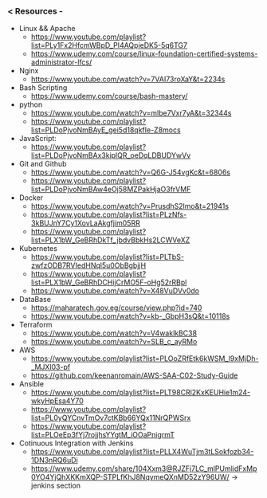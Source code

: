 ### < Resources - 
- Linux && Apache 
    - https://www.youtube.com/playlist?list=PLy1Fx2HfcmWBpD_PI4AQpjeDK5-5q6TG7
    - https://www.udemy.com/course/linux-foundation-certified-systems-administrator-lfcs/
- Nginx 
    - https://www.youtube.com/watch?v=7VAI73roXaY&t=2234s
- Bash Scripting 
    - https://www.udemy.com/course/bash-mastery/
- python 
    - https://www.youtube.com/watch?v=mlbe7Vxr7yA&t=32344s
    - https://www.youtube.com/playlist?list=PLDoPjvoNmBAyE_gei5d18qkfIe-Z8mocs
- JavaScript: 
    - https://www.youtube.com/playlist?list=PLDoPjvoNmBAx3kiplQR_oeDqLDBUDYwVv
- Git and Github 
    - https://www.youtube.com/watch?v=Q6G-J54vgKc&t=6806s
    - https://www.youtube.com/playlist?list=PLDoPjvoNmBAw4eOj58MZPakHjaO3frVMF
- Docker 
    - https://www.youtube.com/watch?v=PrusdhS2lmo&t=21941s
    - https://www.youtube.com/playlist?list=PLzNfs-3kBUJnY7Cy1XovLaAkgfjim05RR
    - https://www.youtube.com/playlist?list=PLX1bW_GeBRhDkTf_jbdvBbkHs2LCWVeXZ
- Kubernetes 
    - https://www.youtube.com/playlist?list=PLTbS-zwfzODB7RVIedHNql5u0ObBgbjjH
    - https://www.youtube.com/playlist?list=PLX1bW_GeBRhDCHijCrMO5F-oHg52rRBpl
    - https://www.youtube.com/watch?v=X48VuDVv0do
- DataBase 
    - https://maharatech.gov.eg/course/view.php?id=740
    - https://www.youtube.com/watch?v=kb-_GbpH3sQ&t=10118s
- Terraform 
    - https://www.youtube.com/watch?v=V4waklkBC38
    - https://www.youtube.com/watch?v=SLB_c_ayRMo
- AWS 
    - https://www.youtube.com/playlist?list=PLOoZRfEtk6kWSM_l9xMjDh-_MJXl03-pf
    - https://github.com/keenanromain/AWS-SAA-C02-Study-Guide
- Ansible 
    - https://www.youtube.com/playlist?list=PLT98CRl2KxKEUHie1m24-wkyHpEsa4Y70
    - https://www.youtube.com/playlist?list=PL0yQYCnvTmOv7ctKBb66YQx11NrQPWSrx
    - https://www.youtube.com/playlist?list=PLOeEp3fYj7rojjhsYYgtM_iOOaPnigrmT
- Cotinuous Integration with Jenkins 
    - https://www.youtube.com/playlist?list=PLLX4WuTjm3tLSokfozb34-1DN3nRQ6uDi
    - https://www.udemy.com/share/104Xxm3@RJZFj7LC_mlPUmlidFxMp0YO4YjQhXKKmXQP-STPLfKhJ8NqymeQXnMD52zY96UW/ -> jenkins section 
